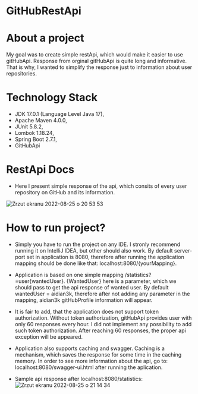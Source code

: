 # GitHubRestApi

# About a project
My goal was to create simple restApi, which would make it easier to use gitHubApi. Response from orginal gitHubApi is quite long and informative. 
That is why, I wanted to simplify the response just to information about user repositories.


# Technology Stack
* JDK 17.0.1 (Language Level Java 17),
* Apache Maven 4.0.0,
* JUnit 5.8.2,
* Lombok 1.18.24,
* Spring Boot 2.7.1,
* GitHubApi

# RestApi Docs

* Here I present simple response of the api, which consits of every user repository on GitHub and its information.

![Zrzut ekranu 2022-08-25 o 20 53 53](https://user-images.githubusercontent.com/93425971/186745737-ecc3a132-a12a-49ad-8e40-8be943a1a5fc.png)

# How to run project? 

* Simply you have to run the project on any IDE. I stronly recommend running it on IntelliJ IDEA, but other should also work. 
By default server-port set in application is 8080, therefore after running the application mapping should be done like that: localhost:8080/{yourMapping}. 

* Application is based on one simple mapping /statistics?=user{wantedUser}. {WantedUser} here is a parameter, which we should pass to get the api response
of wanted user. By default wantedUser = aidian3k, therefore after not adding any parameter in the mapping, aidian3k gitHubProfile information will appear. 

* It is fair to add, that the application does not support token authorization. Without token authorization, gitHubApi provides user with only 60 responses
every hour. I did not implement any possibility to add such token authorization. After reaching 60 responses, the proper api exception will be appeared.

* Application also supports caching and swagger. Caching is a mechanism, which saves the response for some time in the caching memory. In order to see more 
information about the api, go to: localhost:8080/swagger-ui.html after running the aplication.

* Sample api response after localhost:8080/statistics:
![Zrzut ekranu 2022-08-25 o 21 14 34](https://user-images.githubusercontent.com/93425971/186749498-ad6730aa-f5f9-466c-8e81-b807b731afa5.png)
